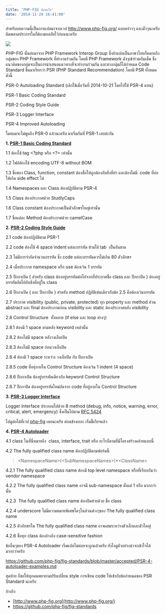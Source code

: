 ```yaml
---
title: 'PHP-FIG คืออะไร'
date: '2014-11-29 16:41:00'
---
```


สำหรับบทความนี้เป็นการแปลมาจากเวป <http://www.php-fig.org/> แบบคร่าวๆ และมั่วๆนะครับ ผิดพลาดประการใดก็ต้องขออภัยไว้ก่อนนะครับ  
  
[![](http://1.bp.blogspot.com/-2Kat6mTYg_I/VHmVFQflL7I/AAAAAAAASwA/ezDnqSnwYek/s1600/Screenshot-1.png)](http://1.bp.blogspot.com/-2Kat6mTYg_I/VHmVFQflL7I/AAAAAAAASwA/ezDnqSnwYek/s1600/Screenshot-1.png)  
  
PHP-FIG นั้นย่อมาจาก PHP Framework Interop Group ซึ่งถ้าแปลเป็นภาษาไทยก็หมายถึง กลุ่มของ PHP Framework ที่ทำงานร่วมกัน โดยมี PHP Framework ดังๆเข้าร่วมกันเต็ม ซึ่งแนวคิดของกลุ่มจะเป็นการนำเสนอแนวทางที่จะทำงานร่วมกัน และทางกลุ่มก็ได้กำหนด Code Standard ขึ้นมาเรียกว่า PSR (PHP Standard Recommendation) โดยมี PSR ทั้งหมดดังนี้  
  
PSR-0 Autoloading Standard (เลิกใช้เมื่อวันที่ 2014-10-21 โดยไปใช้ PSR-4 แทน)  
  
PSR-1 Basic Coding Standard  
  
PSR-2 Coding Style Guide  
  
PSR-3 Logger Interface  
  
PSR-4 Improved Autoloading  
  
  
โดยผมจะไม่พูดถึง PSR-0 แล้วนะครับ มาเริ่มกันที่ PSR-1 เลยล่ะกัน  
  
  
**1. [PSR-1 Basic Coding Standard](http://www.php-fig.org/psr/psr-1/)**  
  
1.1 ต้องใช้ tag <?php หรือ <?= เท่านั้น  
  
1.2 ไฟล์ต้องใช้ encoding UTF-8 without BOM  
  
1.3 ชื่อของ Class, function, constant ต้องสื่อให้ถูกต้องกับสิ่งที่ทำ และต้องไม่มี  code ที่ก่อให้เกิด side effect ได้  
  
1.4 Namespaces และ Class ต้องปฎิบัติตาม PSR-4  
  
1.5 Class ต้องประกาศด้วย StudlyCaps  
  
1.6 Class constant ต้องประกาศเป็นตัวอักษรใหญ่เท่านั้น  
  
1.7 ชื่อแต่ละ Method ต้องประกาศด้วย camelCase  
  
  
  
**2. [PSR-2 Coding Style Guide](http://www.php-fig.org/psr/psr-2/)**  
  
2.1 code ต้องปฎิบัติตาม PSR-1  
  
2.2 code ต้องใช้ 4 space indent แต่ละบรรทัด ห้ามใช้ tab  เป็นอันขาด  
  
2.3 ไม่มีการจำกัดจำนวนบรรทัด ซึ่ง code แต่ละบรรทัดควรไม่เกิน 80 ตัวอักษร  
  
2.4 เมื่อประกาศ namespace หรือ use ต้องเว้น 1 บรรทัด  
  
2.5 ปีกกาเปิด { สำหรับ class ต้องอยู่บรรทัดต่อไปจากที่ประกาศชื่อ class และ ปีกกาปิด } ต้องอยู่บรรทัดถัดไปกับสิ่งที่อยู่ใน class  

>   
> <?php  
> class KittinanHandsome  
> {  
>     //body  
> }  
> ?>

  
2.6 ปีกกาเปิด { และ ปีกกาปิด } สำหรับ method ปฏิบัติเช่นเดียวกับข้อ 2.5 คือต้องเว้นบรรทัด  
  

> <?php  
> class KittinanHandsome  
> {  
>     public function getHeight()  
>     {  
>          return 180;  
>     }  
> }  
> ?>

  
2.7 ประกาศ visibility (public, private, protected) ทุก property และ method ส่วน abstract และ final ต้องประกาศก่อน visibility และ static ต้องประกาศหลัง visibility  
  
2.8 Control Structure  ทั้งหลาย (if else และ loop ต่างๆ)  
  
2.8.1 ต้องมี 1 space ตามหลัง keyword เหล่านั้น  
  
2.8.2 ต้องไม่มี space หลังวงเล็บเปิด  
  
2.8.3 ต้องไม่มี space ก่อนวงเล็บปิด  
  
2.8.4 ต้องมี 1 space ระหว่าง วงเล็บปิด กับ ปีกกาเปิด  
  
2.8.5 code ที่อยุ่ภายใน Control Structure ต้องเว้น 1 indent (4 space)  
  
2.8.6 ปีกกาเปิด ต้องยู่บรรทัดเดียวกับ keyword Control Structure  
  
2.8.7 ปีกกาปิด ต้องอยู่บรรทัดใหม่ถัดจาก code ที่อยู่ภายใน Control Structure  
  
  
  
**3. [PSR-3 Logger Interface](http://www.php-fig.org/psr/psr-3/)**  
  
Logger Interface ประกอบไปด้วย 8 method (debug, info, notice, warning, error, critical, alert, emergency) ซึ่งเป็นไปตาม [RFC 5424](http://tools.ietf.org/html/rfc5424)  
  
ไปดูต่อได้ที่เวป [php-fig](http://www.php-fig.org/psr/psr-3/) เลยนะครับ ค่อนข้างเยอะ เริ่มขี้เกียจแล้ว  
  
  
  
**4. [PSR-4 Autoloader](http://www.php-fig.org/psr/psr-4/)**  
  
4.1 class ในที่นี่หมายถึง  class, interface, trait หรือ อะไรก็ตามที่มีโครงสร้างคล้ายแบบนี้  
  
4.2 The fully qualified class name ต้องปฏิบัติตามฟอร์มนี้  
  

> \<NamespaceName>(\<SubNamespaceNames>)*\<ClassName>

  
4.2.1 The fully qualified class name ต้องมี top level namespace หรือที่เรียกกันว่า vendor namespace  
  
4.2.2 The fully qualified class name อาจมี sub-namespace ตั้งแต่ 1 หรือ มากกว่านั้น  
  
4.2.3  The fully qualified class name ต้องปิดท้ายด้วย ชื่อ class  
  
4.2.4 underscore ไม่มีความหมายพิเศษใดๆในส่วนต่างๆของ The fully qualified class name  
  
4.2.5 ตัวอักษรใน The fully qualified class name อาจผสมระหว่างตัวเล็กและตัวใหญ่  
  
4.2.6 ชื่อทุก class ต้องอ้างอิง case-sensitive fashion  
  
ข้ออื่นๆของ PSR-4 Autoloader เริ่มแปลไม่ค่อยจะถูกแล้วครับ ยังไงดูตัวอย่างน่าจะเข้าใจได้มากกว่าครับ  
  
<https://github.com/php-fig/fig-standards/blob/master/accepted/PSR-4-autoloader-examples.md>  
  
  
สุดท้าย ก็ขอให้ทุกคนพยายามปรับเปลี่ยน style การเขียน code ให้เข้ากับข้อกำหนดของ PSR Standard นะครับ  
  
  
อ้างอิง  
- [http://www.php-fig.org](http://www.php-fig.org/)  
- <https://github.com/php-fig/fig-standards>  
  
  
  
